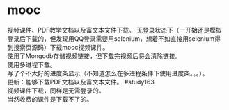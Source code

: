 # mooc  
 视频课件、PDF教学文档以及富文本文件下载。
 无登录状态下（一开始还是模拟登录后下载的，但发现用QQ登录需要用selenium，想着不如直接用selenium得到搜索页源码）下载mooc视频课件。  
 使用了Mongodb存储视频链接，但下载完视频后将会清除链接。  
 使用多进程下载。  
 写了个不太好的进度条显示（不知道怎么在多进程条件下使用进度条。。。）。  
 更新：能够下载PDF文档以及富文本文件。
#study163  
 视频课件下载，同样是无需登录的。  
 当然收费的课件是下载不了的。
